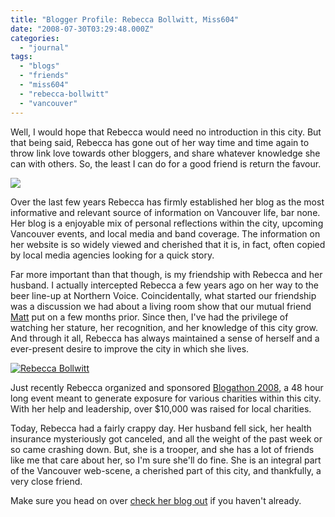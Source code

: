 ```yaml
---
title: "Blogger Profile: Rebecca Bollwitt, Miss604"
date: "2008-07-30T03:29:48.000Z"
categories: 
  - "journal"
tags: 
  - "blogs"
  - "friends"
  - "miss604"
  - "rebecca-bollwitt"
  - "vancouver"
---
```


Well, I would hope that Rebecca would need no introduction in this city. But that being said, Rebecca has gone out of her way time and time again to throw link love towards other bloggers, and share whatever knowledge she can with others. So, the least I can do for a good friend is return the favour.

![](http://farm3.static.flickr.com/2136/1945160726_f164784ac3.jpg?v=0)

Over the last few years Rebecca has firmly established her blog as the most informative and relevant source of information on Vancouver life, bar none. Her blog is a enjoyable mix of personal reflections within the city, upcoming Vancouver events, and local media and band coverage. The information on her website is so widely viewed and cherished that it is, in fact, often copied by local media agencies looking for a quick story.

Far more important than that though, is my friendship with Rebecca and her husband. I actually intercepted Rebecca a few years ago on her way to the beer line-up at Northern Voice. Coincidentally, what started our friendship was a discussion we had about a living room show that our mutual friend [Matt](http://matthewgood.org) put on a few months prior. Since then, I've had the privilege of watching her stature, her recognition, and her knowledge of this city grow. And through it all, Rebecca has always maintained a sense of herself and a ever-present desire to improve the city in which she lives.

[![Rebecca Bollwitt](http://farm2.static.flickr.com/1075/618242579_46e8b4bce6.jpg?v=0)](http://flickr.com/photos/duanestorey/618242579/)

Just recently Rebecca organized and sponsored [Blogathon 2008](http://miss604.com), a 48 hour long event meant to generate exposure for various charities within this city. With her help and leadership, over $10,000 was raised for local charities.

Today, Rebecca had a fairly crappy day. Her husband fell sick, her health insurance mysteriously got canceled, and all the weight of the past week or so came crashing down. But, she is a trooper, and she has a lot of friends like me that care about her, so I'm sure she'll do fine. She is an integral part of the Vancouver web-scene, a cherished part of this city, and thankfully, a very close friend.

Make sure you head on over [check her blog out](http://miss604.com) if you haven't already.
